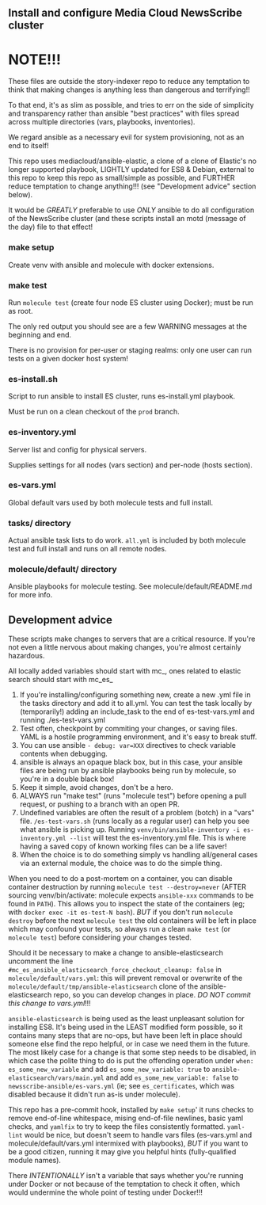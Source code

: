 ## Install and configure Media Cloud NewsScribe cluster

# NOTE!!!

These files are outside the story-indexer repo to reduce any
temptation to think that making changes is anything less than
dangerous and terrifying!!

To that end, it's as slim as possible, and tries to err on the side of
simplicity and transparency rather than ansible "best practices" with
files spread across multiple directories (vars, playbooks, inventories).

We regard ansible as a necessary evil for system provisioning, not as
an end to itself!

This repo uses mediacloud/ansible-elastic, a clone of a clone of
Elastic's no longer supported playbook, LIGHTLY updated for ES8 &
Debian, external to this repo to keep this repo as small/simple as
possible, and FURTHER reduce temptation to change anything!!! (see
"Development advice" section below).

It would be *GREATLY* preferable to use *ONLY* ansible to do all
configuration of the NewsScribe cluster (and these scripts install an
motd (message of the day) file to that effect!

### make setup

Create venv with ansible and molecule with docker extensions.

### make test

Run `molecule test` (create four node ES cluster using Docker);
must be run as root.

The only red output you should see are a few WARNING messages at the
beginning and end.

There is no provision for per-user or staging realms:
only one user can run tests on a given docker host system!

### es-install.sh

Script to run ansible to install ES cluster, runs es-install.yml playbook.

Must be run on a clean checkout of the `prod` branch.

### es-inventory.yml

Server list and config for physical servers.

Supplies settings for all nodes (vars section) and per-node
(hosts section).

### es-vars.yml

Global default vars used by both molecule tests and full install.

### tasks/ directory

Actual ansible task lists to do work.  `all.yml` is included by both
molecule test and full install and runs on all remote nodes.

### molecule/default/ directory

Ansible playbooks for molecule testing.
See molecule/default/README.md for more info.

## Development advice

These scripts make changes to servers that are a critical resource.
If you're not even a little nervous about making changes, you're
almost certainly hazardous.

All locally added variables should start with mc_, ones related
to elastic search should start with mc_es_

1. If you're installing/configuring something new, create
   a new .yml file in the tasks directory and add it to all.yml.
   You can test the task locally by (temporarily!) adding an include_task
   to the end of es-test-vars.yml and running ./es-test-vars.yml
2. Test often, checkpoint by commiting your changes, or
   saving files.  YAML is a hostile programming environment,
   and it's easy to break stuff.
3. You can use ansible `- debug: var=XXX` directives
   to check variable contents when debugging.
4. ansible is always an opaque black box,
   but in this case, your ansible files are being run by
   ansible playbooks being run by molecule, so you're in
   a double black box!
5. Keep it simple, avoid changes, don't be a hero.
6. ALWAYS run "make test" (runs "molecule test")
   before opening a pull request, or pushing to
   a branch with an open PR.
7. Undefined variables are often the result of a problem (botch) in a "vars"
   file.  `/es-test-vars.sh` (runs locally as a regular user) can help
   you see what ansible is picking up.  Running
   `venv/bin/ansible-inventory -i es-inventory.yml --list`
   will test the es-inventory.yml file.  This is where having
   a saved copy of known working files can be a life saver!
8. When the choice is to do something simply vs handling
   all/general cases via an external module, the choice was
   to do the simple thing.

When you need to do a post-mortem on a container, you can disable
container destruction by running `molecule test --destroy=never`
(AFTER sourcing venv/bin/activate: molecule expects `ansible-xxx`
commands to be found in `PATH`). This allows you to inspect the state
of the containers (eg; with `docker exec -it es-test-N bash`).
*BUT* if you don't run `molecule destroy` before the next `molecule
test` the old containers will be left in place which may confound your
tests, so always run a clean `make test` (or `molecule test`) before
considering your changes tested.

Should it be necessary to make a change to ansible-elasticsearch
uncomment the line
`#mc_es_ansible_elasticsearch_force_checkout_cleanup: false` in
`molecule/default/vars.yml`: this will prevent removal or
overwrite of the `molecule/default/tmp/ansible-elasticsearch` clone of
the ansible-elasticsearch repo, so you can develop changes in place.
*DO NOT commit this change to vars.yml*!!!

`ansible-elasticsearch` is being used as the least unpleasant solution
for installing ES8.  It's being used in the LEAST modified form
possible, so it contains many steps that are no-ops, but have been
left in place should someone else find the repo helpful, or in case we
need them in the future.  The most likely case for a change is that
some step needs to be disabled, in which case the polite thing to do
is put the offending operation under `when: es_some_new_variable` and
add `es_some_new_variable: true` to
`ansible-elasticsearch/vars/main.yml` and add `es_some_new_variable:
false` to `newsscribe-ansible/es-vars.yml` (ie; see `es_certificates`,
which was disabled because it didn't run as-is under molecule).

This repo has a pre-commit hook, installed by `make setup`' it runs
checks to remove end-of-line whitespace, mising end-of-file newlines,
basic yaml checks, and `yamlfix` to try to keep the files consistently
formatted.  `yaml-lint` would be nice, but doesn't seem to handle vars
files (es-vars.yml and molecule/default/vars.yml intermixed with
playbooks), *BUT* if you want to be a good citizen, running it may
give you helpful hints (fully-qualified module names).

There *INTENTIONALLY* isn't a variable that says whether you're
running under Docker or not because of the temptation to check it
often, which would undermine the whole point of testing under Docker!!!

